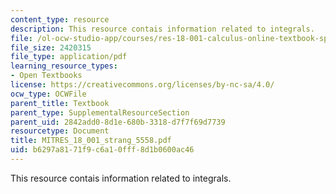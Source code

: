 ```yaml
---
content_type: resource
description: This resource contais information related to integrals.
file: /ol-ocw-studio-app/courses/res-18-001-calculus-online-textbook-spring-2005/b6297a8171f9c6a10fff8d1b0600ac46_MITRES_18_001_strang_5558.pdf
file_size: 2420315
file_type: application/pdf
learning_resource_types:
- Open Textbooks
license: https://creativecommons.org/licenses/by-nc-sa/4.0/
ocw_type: OCWFile
parent_title: Textbook
parent_type: SupplementalResourceSection
parent_uid: 2842add0-8d1e-680b-3318-d7f7f69d7739
resourcetype: Document
title: MITRES_18_001_strang_5558.pdf
uid: b6297a81-71f9-c6a1-0fff-8d1b0600ac46
---
```

This resource contais information related to integrals.